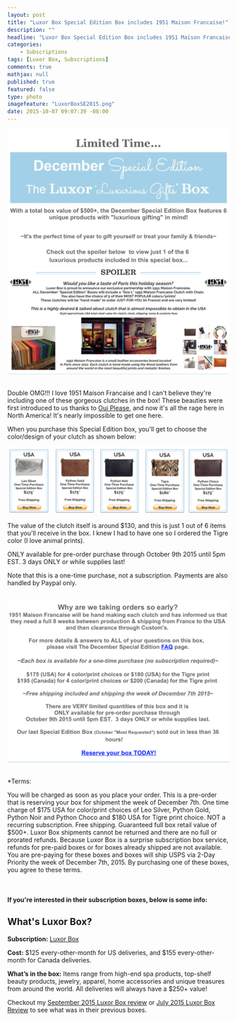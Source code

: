 ```yaml
---
layout: post
title: "Luxor Box Special Edition Box includes 1951 Maison Francaise!"
description: ""
headline: "Luxor Box Special Edition Box includes 1951 Maison Francaise!"
categories: 
    - Subscriptions
tags: [Luxor Box, Subscriptions]
comments: true
mathjax: null
published: true
featured: false
type: photo
imagefeature: "LuxorBoxSE2015.png"
date: 2015-10-07 09:07:39 -08:00
---
```


<p></p>

<center><a href="http://www.luxorbox.com" target="_blank">
<img src="/images/LuxorBoxSE2015.png" border="0" style="border:none;max-width:100%;" alt="Luxor Box Special Edition Box News!" />
</a></center>

<center><a href="http://www.luxorbox.com" target="_blank">
<img src="/images/LuxorBoxSE2015Spoiler1951MaisonFrancaise.png" border="0" style="border:none;max-width:100%;" alt="Luxor Box Special Edition Box Spoiler 1951 Maison Francaise!" />
</a></center>

<br>

<p>Double OMG!!! I love 1951 Maison Francaise and I can't believe they're including one of these gorgeous clutches in the box! These beauties were first introduced to us thanks to <a href="https://ouipleasebox.com" target="_blank">Oui Please</a>, and now it's all the rage here in North America! It's nearly impossible to get one here.</p>

<p>When you purchase this Special Edition box, you'll get to choose the color/design of your clutch as shown below:</p>
<center><a href="http://www.luxorbox.com" target="_blank">
<img src="/images/LuxorBoxSE20151951MaisonFrancaise.png" border="0" style="border:none;max-width:100%;" alt="Luxor Box Special Edition Box Spoiler 1951 Maison Francaise!" />
</a></center>

<p>The value of the clutch itself is around $130, and this is just 1 out of 6 items that you'll receive in the box. I knew I had to have one so I ordered the Tigre color (I love animal prints).</p>

<p><i class="icon-exclamation-sign"></i> ONLY available for pre-order purchase through October 9th 2015 until 5pm EST. 3 days ONLY or while supplies last!</p>

<p>Note that this is a one-time purchase, not a subscription. Payments are also handled by Paypal only.</p>

<br>

<center><a href="http://www.luxorbox.com" target="_blank">
<img src="/images/LuxorBoxSE2015News.png" border="0" style="border:none;max-width:100%;" alt="Luxor Box Special Edition Box News" />
</a></center>

<br>

<p>*Terms:</p>
<p>You will be charged as soon as you place your order. This is a pre-order that is reserving your box for shipment the week of December 7th. One time charge of $175 USA for color/print choices of Leo Silver, Python Gold, Python Noir and Python Choco and $180 USA for Tigre print choice. NOT a recurring subscription. Free shipping. Guaranteed full box retail value of $500+. Luxor Box shipments cannot be returned and there are no full or prorated refunds. Because Luxor Box is a surprise subscription box service, refunds for pre-paid boxes or for boxes already shipped are not available.  You are pre-paying for these boxes and boxes will ship USPS via 2-Day Priority the week of December 7th, 2015.  By purchasing one of these boxes, you agree to these terms.</p>

<br>

<H4>If you're interested in their subscription boxes, below is some info:</H4>

## What's Luxor Box?

<p><b>Subscription:</b> <a href="http://www.luxorbox.com" target="_blank">Luxor Box</a></p>
<p><b>Cost:</b> $125 every-other-month for US deliveries, and $155 every-other-month for Canada deliveries.</p>
<p><b>What’s in the box:</b> Items range from high-end spa products, top-shelf beauty products, jewelry, apparel, home accessories and unique treasures from around the world. All deliveries will always have a $250+ value!</b></p>

<p>Checkout my <a href="http://whatsupmailbox.com/subscriptions/reviews/Luxor-Box-Subscription-September-2015-Review/" target="_blank">September 2015 Luxor Box review</a> or <a href="http://whatsupmailbox.com/subscriptions/reviews/Luxor-Box-Subscription-July-2015-Review/" target="_blank"> July 2015 Luxor Box Review</a> to see what was in their previous boxes.</p>
